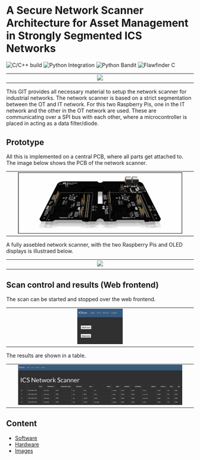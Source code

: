 # A Secure Network Scanner Architecture for Asset Management in Strongly Segmented ICS Networks

![C/C++ build](https://github.com/hsainnos/ICSscannerDiode/workflows/C/C++%20build/badge.svg)
![Python Integration](https://github.com/hsainnos/ICSscannerDiode/workflows/pythonBuild%20and%20Lint/badge.svg)
![Python Bandit](https://github.com/hsainnos/ICSscannerDiode/workflows/pythonBandit/badge.svg)
![Flawfinder C](https://github.com/hsainnos/ICSscannerDiode/workflows/flawFinder%20C/badge.svg)

<table align="center"><tr><td align="center" width="9999">
<img src="images/demo.gif" width=50%></img>
</td></tr></table>


This GIT provides all necessary material to setup the network scanner for industrial networks.
The network scanner is based on a strict segmentation between the OT and IT network.
For this two Raspberry Pis, one in the IT network and the other in the OT network are used.
These are communicating over a SPI bus with each other, where a microcontroller is placed in acting
as a data filter/diode.

## Prototype
All this is implemented on a central PCB, where all parts get attached to.
The image below shows the PCB of the network scanner.

<table align="center"><tr><td align="center" width="9999">
<img src="images/pcb_3d.png" width=90%></img>
</td></tr></table>

A fully assebled network scanner, with the two Raspberry Pis and OLED displays is illustraed below.

<table align="center"><tr><td align="center" width="9999">
<img src="images/device.png" width=90%></img>
</td></tr></table>


## Scan control and results (Web frontend)

The scan can be started and stopped over the web frontend.
<table align="center"><tr><td align="center" width="9999">
<img src="images/scan.png" width=25%></img>
</td></tr></table>

The results are shown in a table.
<table align="center"><tr><td align="center" width="9999">
<img src="images/results.png" width=90%></img>
</td></tr></table>

## Content
* [Software](software/README.md)
* [Hardware](hardware/README.md)
* [Images](images/README.md)

